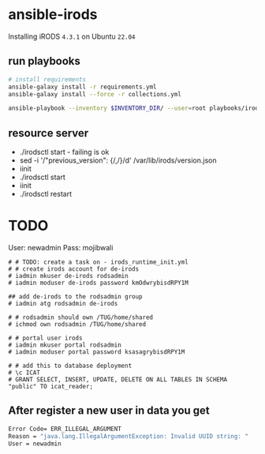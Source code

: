 # ansible-irods

Installing iRODS `4.3.1` on Ubuntu `22.04`


## run playbooks
```bash
# install requirements
ansible-galaxy install -r requirements.yml
ansible-galaxy install --force -r collections.yml

ansible-playbook --inventory $INVENTORY_DIR/ --user=root playbooks/irods/provision_irods.yml
```


## resource server
* ./irodsctl start - failing is ok
* sed -i '/"previous_version": {/,/}/d' /var/lib/irods/version.json
* iinit 
* ./irodsctl start
* iinit
* ./irodsctl restart



# TODO

User: newadmin
Pass: mojibwali


    # # TODO: create a task on - irods_runtime_init.yml
    # # create irods account for de-irods
    # iadmin mkuser de-irods rodsadmin
    # iadmin moduser de-irods password kmOdwrybisdRPY1M

    ## add de-irods to the rodsadmin group 
    # iadmin atg rodsadmin de-irods

    # # rodsadmin should own /TUG/home/shared
    # ichmod own rodsadmin /TUG/home/shared

    # # portal user irods
    # iadmin mkuser portal rodsadmin
    # iadmin moduser portal password ksasagrybisdRPY1M

    # # add this to database deployment
    # \c ICAT
    # GRANT SELECT, INSERT, UPDATE, DELETE ON ALL TABLES IN SCHEMA "public" TO icat_reader;



## After register a new user in data you get
```bash
Error Code= ERR_ILLEGAL_ARGUMENT
Reason = "java.lang.IllegalArgumentException: Invalid UUID string: "
User = newadmin
```
